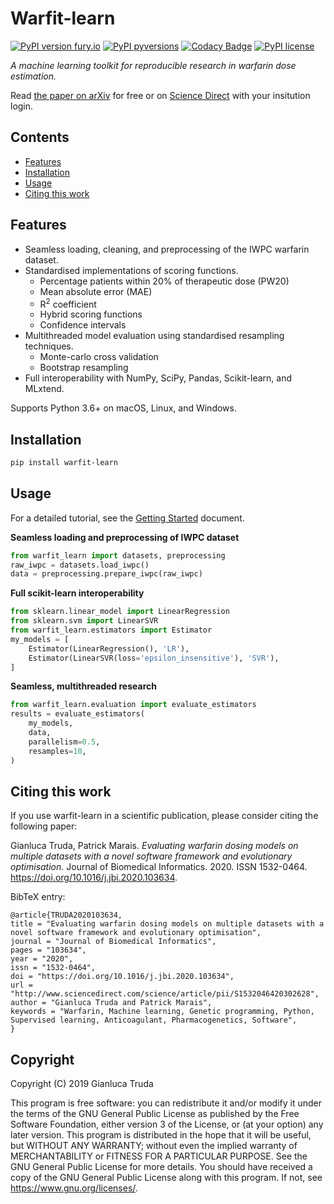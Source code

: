 # Warfit-learn

[![PyPI version fury.io](https://badge.fury.io/py/warfit-learn.svg)](https://pypi.org/project/warfit-learn/)
[![PyPI pyversions](https://img.shields.io/pypi/pyversions/warfit-learn.svg)](https://pypi.org/project/warfit-learn/)
[![Codacy Badge](https://api.codacy.com/project/badge/Grade/467076ac86de4ca389febcf07bffd161)](https://app.codacy.com/app/gianlucatruda/warfit-learn?utm_source=github.com&utm_medium=referral&utm_content=gianlucatruda/warfit-learn&utm_campaign=Badge_Grade_Dashboard)
[![PyPI license](https://img.shields.io/pypi/l/warfit-learn.svg)](https://pypi.org/project/warfit-learn/)

_A machine learning toolkit for reproducible research in warfarin dose estimation._

Read [the paper on arXiv](https://arxiv.org/abs/1907.05363) for free or on [Science Direct](https://doi.org/10.1016/j.jbi.2020.103634) with your insitution login.

## Contents
* [Features](#features)
* [Installation](#installation)
* [Usage](#usage)
* [Citing this work](#citing-this-work)

## Features

- Seamless loading, cleaning, and preprocessing of the IWPC warfarin dataset.
- Standardised implementations of scoring functions.
  - Percentage patients within 20% of therapeutic dose (PW20)
  - Mean absolute error (MAE)
  - R<sup>2</sup> coefficient
  - Hybrid scoring functions
  - Confidence intervals
- Multithreaded model evaluation using standardised resampling techniques.
  - Monte-carlo cross validation
  - Bootstrap resampling
- Full interoperability with NumPy, SciPy, Pandas, Scikit-learn, and MLxtend.

Supports Python 3.6+ on macOS, Linux, and Windows.

## Installation
```bash
pip install warfit-learn
```

## Usage

For a detailed tutorial, see the [Getting Started](https://github.com/gianlucatruda/warfit-learn/blob/master/docs/warfit_learn_tutorial.ipynb) document.

**Seamless loading and preprocessing of IWPC dataset**

```python
from warfit_learn import datasets, preprocessing
raw_iwpc = datasets.load_iwpc()
data = preprocessing.prepare_iwpc(raw_iwpc)
```

**Full scikit-learn interoperability**

```python
from sklearn.linear_model import LinearRegression
from sklearn.svm import LinearSVR
from warfit_learn.estimators import Estimator
my_models = [
    Estimator(LinearRegression(), 'LR'),
    Estimator(LinearSVR(loss='epsilon_insensitive'), 'SVR'),
]
```

**Seamless, multithreaded research**

```python
from warfit_learn.evaluation import evaluate_estimators
results = evaluate_estimators(
    my_models,
    data,
    parallelism=0.5,
    resamples=10,
)
```

## Citing this work
If you use warfit-learn in a scientific publication, please consider citing the following paper:

Gianluca Truda, Patrick Marais. _Evaluating warfarin dosing models on multiple datasets with a novel software framework and evolutionary optimisation_. Journal of Biomedical Informatics. 2020. ISSN 1532-0464. https://doi.org/10.1016/j.jbi.2020.103634.

BibTeX entry:
```
@article{TRUDA2020103634,
title = "Evaluating warfarin dosing models on multiple datasets with a novel software framework and evolutionary optimisation",
journal = "Journal of Biomedical Informatics",
pages = "103634",
year = "2020",
issn = "1532-0464",
doi = "https://doi.org/10.1016/j.jbi.2020.103634",
url = "http://www.sciencedirect.com/science/article/pii/S1532046420302628",
author = "Gianluca Truda and Patrick Marais",
keywords = "Warfarin, Machine learning, Genetic programming, Python, Supervised learning, Anticoagulant, Pharmacogenetics, Software",
}
```


## Copyright

Copyright (C) 2019 Gianluca Truda

This program is free software: you can redistribute it and/or modify it under the terms of the GNU General Public License as published by the Free Software Foundation, either version 3 of the License, or (at your option) any later version. This program is distributed in the hope that it will be useful, but WITHOUT ANY WARRANTY; without even the implied warranty of MERCHANTABILITY or FITNESS FOR A PARTICULAR PURPOSE. See the GNU General Public License for more details. You should have received a copy of the GNU General Public License along with this program. If not, see https://www.gnu.org/licenses/.
